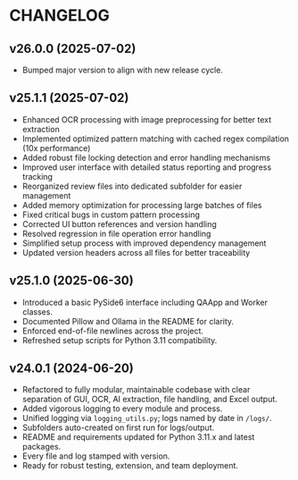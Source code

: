 # CHANGELOG

## v26.0.0 (2025-07-02)
- Bumped major version to align with new release cycle.

## v25.1.1 (2025-07-02)
- Enhanced OCR processing with image preprocessing for better text extraction
- Implemented optimized pattern matching with cached regex compilation (10x performance)
- Added robust file locking detection and error handling mechanisms
- Improved user interface with detailed status reporting and progress tracking
- Reorganized review files into dedicated subfolder for easier management
- Added memory optimization for processing large batches of files
- Fixed critical bugs in custom pattern processing
- Corrected UI button references and version handling
- Resolved regression in file operation error handling
- Simplified setup process with improved dependency management
- Updated version headers across all files for better traceability

## v25.1.0 (2025-06-30)
- Introduced a basic PySide6 interface including QAApp and Worker classes.
- Documented Pillow and Ollama in the README for clarity.
- Enforced end-of-file newlines across the project.
- Refreshed setup scripts for Python 3.11 compatibility.

## v24.0.1 (2024-06-20)
- Refactored to fully modular, maintainable codebase with clear separation of GUI, OCR, AI extraction, file handling, and Excel output.
- Added vigorous logging to every module and process.
- Unified logging via `logging_utils.py`; logs named by date in `/logs/`.
- Subfolders auto-created on first run for logs/output.
- README and requirements updated for Python 3.11.x and latest packages.
- Every file and log stamped with version.
- Ready for robust testing, extension, and team deployment.